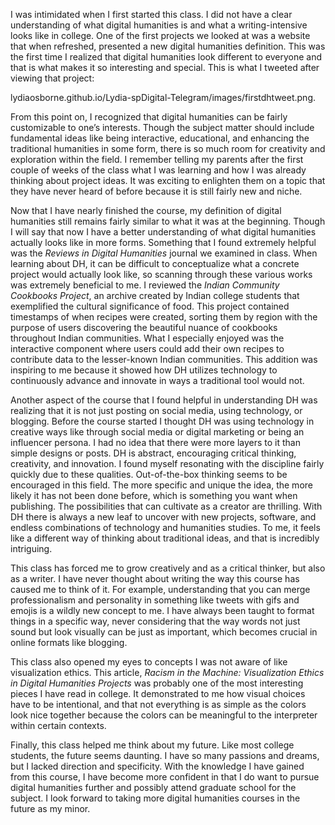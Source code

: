 I was intimidated when I first started this class. I did not have a clear understanding of what digital humanities is and what a writing-intensive looks like in college. One of the first projects we looked at was a website that when refreshed, presented a new digital humanities definition. This was the first time I realized that digital humanities look different to everyone and that is what makes it so interesting and special. This is what I tweeted after viewing that project:

lydiaosborne.github.io/Lydia-spDigital-Telegram/images/firstdhtweet.png.

From this point on, I recognized that digital humanities can be fairly customizable to one’s interests. Though the subject matter should include fundamental ideas like being interactive, educational, and enhancing the traditional humanities in some form, there is so much room for creativity and exploration within the field. I remember telling my parents after the first couple of weeks of the class what I was learning and how I was already thinking about project ideas. It was exciting to enlighten them on a topic that they have never heard of before because it is still fairly new and niche. 

Now that I have nearly finished the course, my definition of digital humanities still remains fairly similar to what it was at the beginning. Though I will say that now I have a better understanding of what digital humanities actually looks like in more forms. Something that I found extremely helpful was the _Reviews in Digital Humanities_ journal we examined in class. When learning about DH, it can be difficult to conceptualize what a concrete project would actually look like, so scanning through these various works was extremely beneficial to me. I reviewed the _Indian Community Cookbooks Project_, an archive created by Indian college students that exemplified the cultural significance of food. This project contained timestamps of when recipes were created, sorting them by region with the purpose of users discovering the beautiful nuance of cookbooks throughout Indian communities. What I especially enjoyed was the interactive component where users could add their own recipes to contribute data to the lesser-known Indian communities. This addition was inspiring to me because it showed how DH utilizes technology to continuously advance and innovate in ways a traditional tool would not. 

Another aspect of the course that I found helpful in understanding DH was realizing that it is not just posting on social media, using technology, or blogging. Before the course started I thought DH was using technology in creative ways like through social media or digital marketing or being an influencer persona. I had no idea that there were more layers to it than simple designs or posts. DH is abstract, encouraging critical thinking, creativity, and innovation. I found myself resonating with the discipline fairly quickly due to these qualities. Out-of-the-box thinking seems to be encouraged in this field. The more specific and unique the idea, the more likely it has not been done before, which is something you want when publishing. The possibilities that can cultivate as a creator are thrilling. With DH there is always a new leaf to uncover with new projects, software, and endless combinations of technology and humanities studies. To me, it feels like a different way of thinking about traditional ideas, and that is incredibly intriguing.

This class has forced me to grow creatively and as a critical thinker, but also as a writer. I have never thought about writing the way this course has caused me to think of it. For example, understanding that you can merge professionalism and personality in something like tweets with gifs and emojis is a wildly new concept to me. I have always been taught to format things in a specific way, never considering that the way words not just sound but look visually can be just as important, which becomes crucial in online formats like blogging. 

This class also opened my eyes to concepts I was not aware of like visualization ethics. This article, _Racism in the Machine: Visualization Ethics in Digital Humanities Projects_ was probably one of the most interesting pieces I have read in college. It demonstrated to me how visual choices have to be intentional, and that not everything is as simple as the colors look nice together because the colors can be meaningful to the interpreter within certain contexts. 

Finally, this class helped me think about my future. Like most college students, the future seems daunting. I have so many passions and dreams, but I lacked direction and specificity. With the knowledge I have gained from this course, I have become more confident in that I do want to pursue digital humanities further and possibly attend graduate school for the subject. I look forward to taking more digital humanities courses in the future as my minor.



